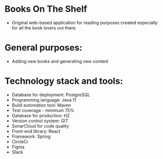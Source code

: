# Books On The Shelf
- Original web-based application for reading purposes created especially for all the book lovers out there.

# General purposes:
- Adding new books and generating new content

# Technology stack and tools:
- Database for deployment: PostgreSQL
- Programming language: Java 11
- Build automation tool: Maven
- Test coverage - minimum 75%
- Database for production: H2 
- Version control system: GIT
- SonarCloud for code quality
- Front-end library: React
- Framework: Spring
- CircleCi
- Figma
- Slack